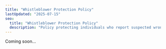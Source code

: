 ```yaml
---
title: "Whistleblower Protection Policy"
lastUpdated: "2025-07-15"
seo:
  title: "Whistleblower Protection Policy"
  description: "Policy protecting individuals who report suspected wrongdoing."
--- 
```


Coming soon...